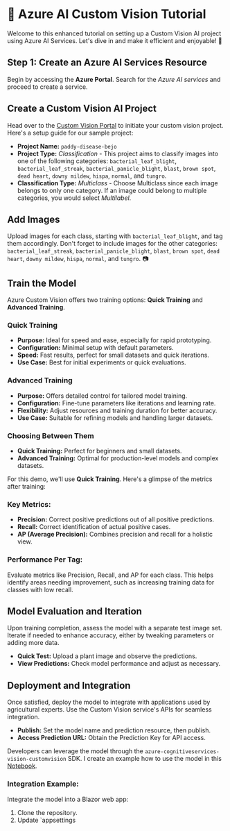 # 🌟 Azure AI Custom Vision Tutorial  
  
Welcome to this enhanced tutorial on setting up a Custom Vision AI project using Azure AI Services. Let's dive in and make it efficient and enjoyable! 🚀  
  
## **Step 1: Create an Azure AI Services Resource**  
  
Begin by accessing the **Azure Portal**. Search for the *Azure AI services* and proceed to create a service.  
  
## **Create a Custom Vision AI Project**  
  
Head over to the [Custom Vision Portal](https://www.customvision.ai/projects) to initiate your custom vision project. Here's a setup guide for our sample project:  
  
- **Project Name:** `paddy-disease-bejo`  
- **Project Type:** *Classification* - This project aims to classify images into one of the following categories: `bacterial_leaf_blight`, `bacterial_leaf_streak`, `bacterial_panicle_blight`, `blast`, `brown spot`, `dead heart`, `downy mildew`, `hispa`, `normal`, and `tungro`.  
- **Classification Type:** *Multiclass* - Choose Multiclass since each image belongs to only one category. If an image could belong to multiple categories, you would select *Multilabel*.  
  
## **Add Images**  
  
Upload images for each class, starting with `bacterial_leaf_blight`, and tag them accordingly. Don't forget to include images for the other categories: `bacterial_leaf_streak`, `bacterial_panicle_blight`, `blast`, `brown spot`, `dead heart`, `downy mildew`, `hispa`, `normal`, and `tungro`. 📷  
  
## **Train the Model**  
  
Azure Custom Vision offers two training options: **Quick Training** and **Advanced Training**.  
  
### **Quick Training**  
  
- **Purpose:** Ideal for speed and ease, especially for rapid prototyping.  
- **Configuration:** Minimal setup with default parameters.  
- **Speed:** Fast results, perfect for small datasets and quick iterations.  
- **Use Case:** Best for initial experiments or quick evaluations.  
  
### **Advanced Training**  
  
- **Purpose:** Offers detailed control for tailored model training.  
- **Configuration:** Fine-tune parameters like iterations and learning rate.  
- **Flexibility:** Adjust resources and training duration for better accuracy.  
- **Use Case:** Suitable for refining models and handling larger datasets.  
  
### **Choosing Between Them**  
  
- **Quick Training:** Perfect for beginners and small datasets.  
- **Advanced Training:** Optimal for production-level models and complex datasets.  
  
For this demo, we'll use **Quick Training**. Here's a glimpse of the metrics after training:  
  
### **Key Metrics:**  
- **Precision:** Correct positive predictions out of all positive predictions.  
- **Recall:** Correct identification of actual positive cases.  
- **AP (Average Precision):** Combines precision and recall for a holistic view.  
  
### **Performance Per Tag:**  
  
Evaluate metrics like Precision, Recall, and AP for each class. This helps identify areas needing improvement, such as increasing training data for classes with low recall.  
  
## **Model Evaluation and Iteration**  
  
Upon training completion, assess the model with a separate test image set. Iterate if needed to enhance accuracy, either by tweaking parameters or adding more data.  
  
- **Quick Test:** Upload a plant image and observe the predictions.  
- **View Predictions:** Check model performance and adjust as necessary.  
  
## **Deployment and Integration**  
  
Once satisfied, deploy the model to integrate with applications used by agricultural experts. Use the Custom Vision service's APIs for seamless integration.  
  
- **Publish:** Set the model name and prediction resource, then publish.  
- **Access Prediction URL:** Obtain the Prediction Key for API access.  
  
Developers can leverage the model through the `azure-cognitiveservices-vision-customvision` SDK. I create an example how to use the model in this [Notebook](/paddy-disease-classifier.ipynb).  
  
### **Integration Example:**  
  
Integrate the model into a Blazor web app:  
  
1. Clone the repository.  
2. Update `appsettings